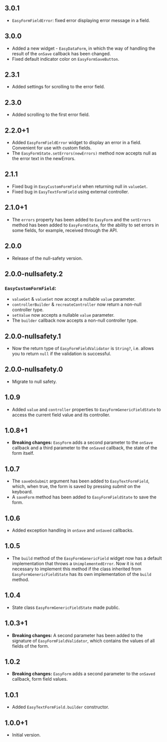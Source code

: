 ## 3.0.1

* `EasyFormFieldError`: fixed error displaying error message in a field.

## 3.0.0

* Added a new widget - `EasyDataForm`, in which the way of handling the result of the `onSave` callback has been changed.
* Fixed default indicator color on `EasyFormSaveButton`.

## 2.3.1

* Added settings for scrolling to the error field.

## 2.3.0

* Added scrolling to the first error field.

## 2.2.0+1

* Added `EasyFormFieldError` widget to display an error in a field. Convenient for use with custom fields.
* The `EasyFormState.setErrors(newErrors)` method now accepts null as the error text in the newErrors.

## 2.1.1

* Fixed bug in `EasyCustomFormField` when returning null in `valueGet`.
* Fixed bug in `EasyTextFormField` using external controller.

## 2.1.0+1

* The `errors` property has been added to `EasyForm` and the `setErrors` method has been added to `EasyFormState`, for the ability to set errors in some fields, for example, received through the API.

## 2.0.0

* Release of the null-safety version. 

## 2.0.0-nullsafety.2

### `EasyCustomFormField`:
* `valueGet` & `valueSet` now accept a nullable `value` parameter.
* `controllerBuilder` & `recreateController` now return a non-null controller type.
* `setValue` now accepts a nullable `value` parameter.
* The `builder` callback now accepts a non-null controller type.

## 2.0.0-nullsafety.1

* Now the return type of `EasyFormFieldValidator` is `String?`, i.e. allows you to return `null` if the validation is successful.

## 2.0.0-nullsafety.0

* Migrate to null safety.

## 1.0.9

* Added `value` and `controller` properties to `EasyFormGenericFieldState` to access the current field value and its controller. 

## 1.0.8+1

* **Breaking changes:** `EasyForm` adds a second parameter to the `onSave` callback and a third parameter to the `onSaved` callback, the state of the form itself.

## 1.0.7

* The `saveOnSubmit` argument has been added to `EasyTextFormField`, which, when true, the form is saved by pressing *submit* on the keyboard.
* A `saveForm` method has been added to `EasyFormFieldState` to save the form.

## 1.0.6

* Added exception handling in `onSave` and `onSaved` callbacks.

## 1.0.5

* The `build` method of the `EasyFormGenericField` widget now has a default implementation that throws a `UnimplementedError`. Now it is not necessary to implement this method if the class inherited from `EasyFormGenericFieldState` has its own implementation of the `build` method.

## 1.0.4

* State class `EasyFormGenericFieldState` made public.

## 1.0.3+1

* **Breaking changes:** A second parameter has been added to the signature of `EasyFormFieldValidator`, which contains the values of all fields of the form.

## 1.0.2

* **Breaking changes:** `EasyForm` adds a second parameter to the `onSaved` callback, form field values.

## 1.0.1

* Added `EasyTextFormField.builder` constructor.

## 1.0.0+1

* Initial version.
